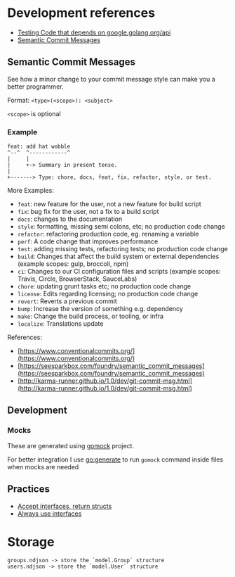 # Development references

- [Testing Code that depends on google.golang.org/api](https://github.com/googleapis/google-api-go-client/blob/master/testing.md)
- [Semantic Commit Messages](https://gist.github.com/joshbuchea/6f47e86d2510bce28f8e7f42ae84c716)

## Semantic Commit Messages

See how a minor change to your commit message style can make you a better programmer.

Format: `<type>(<scope>): <subject>`

`<scope>` is optional

### Example

```text
feat: add hat wobble
^--^  ^------------^
|     |
|     +-> Summary in present tense.
|
+-------> Type: chore, docs, feat, fix, refactor, style, or test.
```

More Examples:

- `feat`: new feature for the user, not a new feature for build script
- `fix`: bug fix for the user, not a fix to a build script
- `docs`: changes to the documentation
- `style`: formatting, missing semi colons, etc; no production code change
- `refactor`: refactoring production code, eg. renaming a variable
- `perf`: A code change that improves performance
- `test`: adding missing tests, refactoring tests; no production code change
- `build`: Changes that affect the build system or external dependencies (example scopes: gulp, broccoli, npm)
- `ci`: Changes to our CI configuration files and scripts (example scopes: Travis, Circle, BrowserStack, SauceLabs)
- `chore`: updating grunt tasks etc; no production code change
- `license`: Edits regarding licensing; no production code change
- `revert`: Reverts a previous commit
- `bump`: Increase the version of something e.g. dependency
- `make`: Change the build process, or tooling, or infra
- `localize`: Translations update

References:

- [https://www.conventionalcommits.org/](https://www.conventionalcommits.org/)
- [https://seesparkbox.com/foundry/semantic_commit_messages](https://seesparkbox.com/foundry/semantic_commit_messages)
- [http://karma-runner.github.io/1.0/dev/git-commit-msg.html](http://karma-runner.github.io/1.0/dev/git-commit-msg.html)

## Development

### Mocks

These are generated using [gomock](https://github.com/golang/mock) project.

For better integration I use [go:generate](https://pkg.go.dev/cmd/go/internal/generate) to run `gomock` command inside files when mocks are needed

## Practices

- [Accept interfaces, return structs](https://bryanftan.medium.com/accept-interfaces-return-structs-in-go-d4cab29a301b)
- [Always use interfaces](https://medium.com/@bryanftan/always-use-interfaces-in-go-d8f9f8f8f9c0)

# Storage

```text
groups.ndjson -> store the `model.Group` structure
users.ndjson -> store the `model.User` structure
```
